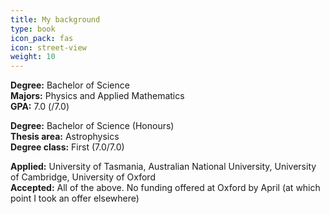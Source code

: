 ```yaml
---
title: My background
type: book
icon_pack: fas
icon: street-view
weight: 10
---
```


**Degree:** Bachelor of Science  
**Majors:** Physics and Applied Mathematics  
**GPA:** 7.0 (/7.0)



**Degree:** Bachelor of Science (Honours)  
**Thesis area:** Astrophysics  
**Degree class:** First (7.0/7.0)


**Applied:** University of Tasmania, Australian National University, University of Cambridge, University of Oxford  
**Accepted:** All of the above. No funding offered at Oxford by April (at which point I took an offer elsewhere)
